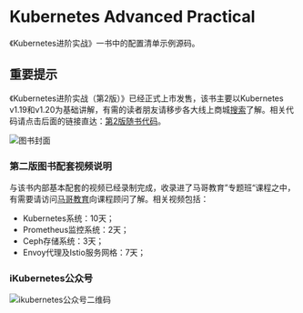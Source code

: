 # Kubernetes Advanced Practical

《Kubernetes进阶实战》一书中的配置清单示例源码。

## 重要提示
《Kubernetes进阶实战（第2版）》已经正式上市发售，该书主要以Kubernetes v1.19和v1.20为基础讲解，有需的读者朋友请移步各大线上商城[搜索](https://search.jd.com/Search?keyword=kubernetes%E8%BF%9B%E9%98%B6%E5%AE%9E%E6%88%98%E7%AC%AC2%E7%89%88&enc=utf-8&suggest=2.def.0.base&wq=kubernetes%E8%BF%9B%E9%98%B6%E5%AE%9E%E6%88%98&pvid=286ff777931e4075a762f321a0fb1139)了解。相关代码请点击后面的链接直达：[第2版随书代码](https://github.com/iKubernetes/Kubernetes_Advanced_Practical_2rd)。

![图书封面](https://github.com/iKubernetes/Kubernetes_Advanced_Practical_2rd/raw/main/imgs/book.jpg)


### 第二版图书配套视频说明
与该书内部基本配套的视频已经录制完成，收录进了马哥教育”专题班“课程之中，有需要请访问[马哥教育](http://www.magedu.com)向课程顾问了解。相关视频包括：
- Kubernetes系统：10天；
- Prometheus监控系统：2天；
- Ceph存储系统：3天；
- Envoy代理及Istio服务网格：7天；

### iKubernetes公众号

![ikubernetes公众号二维码](https://github.com/iKubernetes/Kubernetes_Advanced_Practical_2rd/raw/main/imgs/iKubernetes%E5%85%AC%E4%BC%97%E5%8F%B7%E4%BA%8C%E7%BB%B4%E7%A0%81.jpg)
